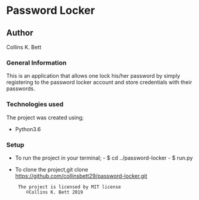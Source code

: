 # Password Locker

## Author 
Collins K. Bett

### General Information
This is an application that allows one lock his/her password by simply registering to the password locker account and store credentials with their passwords.

### Technologies used
The project was created using;
* Python3.6

### Setup

* To run the project in your terminal;
       - $ cd ../password-locker
       - $ run.py 

* To clone the project,git clone https://github.com/collinsbett29/password-locker.git

       The project is licensed by MIT license
          ©️Collins K. Bett 2019  

